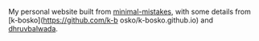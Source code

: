 My personal website built from [minimal-mistakes](https://mmistakes.github.io/minimal-mistakes/), with some details from [k-bosko](https://github.com/k-b   osko/k-bosko.github.io) and [dhruvbalwada](https://github.com/dhruvbalwada/dhruvbalwada.github.io).
